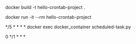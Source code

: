 

docker build -t hello-crontab-project .

docker run -it --rm hello-crontab-project


*/5 * * * * docker exec docker_container scheduled-task.py

0 */1 * * *
